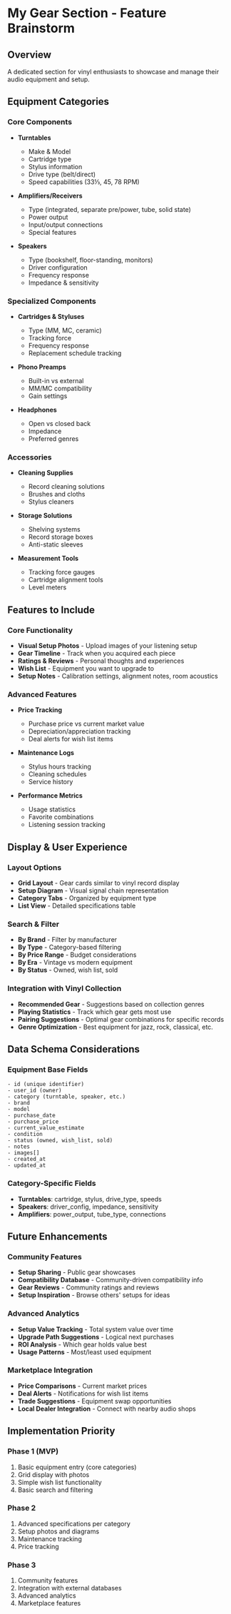 # My Gear Section - Feature Brainstorm

## Overview
A dedicated section for vinyl enthusiasts to showcase and manage their audio equipment and setup.

## Equipment Categories

### Core Components
- **Turntables**
  - Make & Model
  - Cartridge type
  - Stylus information
  - Drive type (belt/direct)
  - Speed capabilities (33⅓, 45, 78 RPM)
  
- **Amplifiers/Receivers**
  - Type (integrated, separate pre/power, tube, solid state)
  - Power output
  - Input/output connections
  - Special features

- **Speakers**
  - Type (bookshelf, floor-standing, monitors)
  - Driver configuration
  - Frequency response
  - Impedance & sensitivity

### Specialized Components
- **Cartridges & Styluses**
  - Type (MM, MC, ceramic)
  - Tracking force
  - Frequency response
  - Replacement schedule tracking

- **Phono Preamps**
  - Built-in vs external
  - MM/MC compatibility
  - Gain settings

- **Headphones**
  - Open vs closed back
  - Impedance
  - Preferred genres

### Accessories
- **Cleaning Supplies**
  - Record cleaning solutions
  - Brushes and cloths
  - Stylus cleaners

- **Storage Solutions**
  - Shelving systems
  - Record storage boxes
  - Anti-static sleeves

- **Measurement Tools**
  - Tracking force gauges
  - Cartridge alignment tools
  - Level meters

## Features to Include

### Core Functionality
- **Visual Setup Photos** - Upload images of your listening setup
- **Gear Timeline** - Track when you acquired each piece
- **Ratings & Reviews** - Personal thoughts and experiences
- **Wish List** - Equipment you want to upgrade to
- **Setup Notes** - Calibration settings, alignment notes, room acoustics

### Advanced Features
- **Price Tracking** 
  - Purchase price vs current market value
  - Depreciation/appreciation tracking
  - Deal alerts for wish list items

- **Maintenance Logs**
  - Stylus hours tracking
  - Cleaning schedules
  - Service history

- **Performance Metrics**
  - Usage statistics
  - Favorite combinations
  - Listening session tracking

## Display & User Experience

### Layout Options
- **Grid Layout** - Gear cards similar to vinyl record display
- **Setup Diagram** - Visual signal chain representation
- **Category Tabs** - Organized by equipment type
- **List View** - Detailed specifications table

### Search & Filter
- **By Brand** - Filter by manufacturer
- **By Type** - Category-based filtering
- **By Price Range** - Budget considerations
- **By Era** - Vintage vs modern equipment
- **By Status** - Owned, wish list, sold

### Integration with Vinyl Collection
- **Recommended Gear** - Suggestions based on collection genres
- **Playing Statistics** - Track which gear gets most use
- **Pairing Suggestions** - Optimal gear combinations for specific records
- **Genre Optimization** - Best equipment for jazz, rock, classical, etc.

## Data Schema Considerations

### Equipment Base Fields
```
- id (unique identifier)
- user_id (owner)
- category (turntable, speaker, etc.)
- brand
- model
- purchase_date
- purchase_price
- current_value_estimate
- condition
- status (owned, wish_list, sold)
- notes
- images[]
- created_at
- updated_at
```

### Category-Specific Fields
- **Turntables**: cartridge, stylus, drive_type, speeds
- **Speakers**: driver_config, impedance, sensitivity
- **Amplifiers**: power_output, tube_type, connections

## Future Enhancements

### Community Features
- **Setup Sharing** - Public gear showcases
- **Compatibility Database** - Community-driven compatibility info
- **Gear Reviews** - Community ratings and reviews
- **Setup Inspiration** - Browse others' setups for ideas

### Advanced Analytics
- **Setup Value Tracking** - Total system value over time
- **Upgrade Path Suggestions** - Logical next purchases
- **ROI Analysis** - Which gear holds value best
- **Usage Patterns** - Most/least used equipment

### Marketplace Integration
- **Price Comparisons** - Current market prices
- **Deal Alerts** - Notifications for wish list items
- **Trade Suggestions** - Equipment swap opportunities
- **Local Dealer Integration** - Connect with nearby audio shops

## Implementation Priority

### Phase 1 (MVP)
1. Basic equipment entry (core categories)
2. Grid display with photos
3. Simple wish list functionality
4. Basic search and filtering

### Phase 2
1. Advanced specifications per category
2. Setup photos and diagrams
3. Maintenance tracking
4. Price tracking

### Phase 3
1. Community features
2. Integration with external databases
3. Advanced analytics
4. Marketplace features